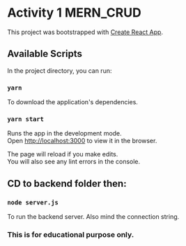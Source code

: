 # Activity 1 MERN_CRUD

This project was bootstrapped with [Create React App](https://github.com/facebook/create-react-app).

## Available Scripts

In the project directory, you can run:

### `yarn`

To download the application's dependencies.

### `yarn start`

Runs the app in the development mode.\
Open [http://localhost:3000](http://localhost:3000) to view it in the browser.

The page will reload if you make edits.\
You will also see any lint errors in the console.

## CD to backend folder then:

### `node server.js`

To run the backend server. Also mind the connection string.

### This is for educational purpose only.
